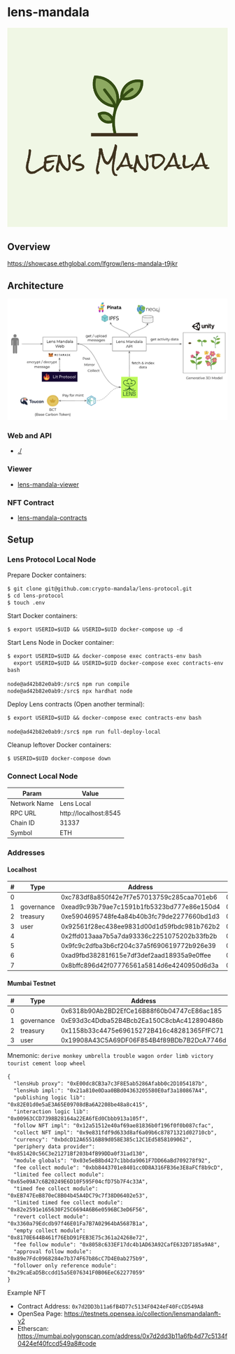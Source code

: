 # lens-mandala

![Lens Mandala](./etc/logo.png)

## Overview

https://showcase.ethglobal.com/lfgrow/lens-mandala-t9jkr

## Architecture

![Lens Mandala](./etc/architecture.png)

### Web and API

- [./](./)

### Viewer

- [lens-mandala-viewer](https://github.com/crypto-mandala/lens-mandala-viewer)

### NFT Contract

- [lens-mandala-contracts](https://github.com/crypto-mandala/lens-mandala-contracts)

## Setup

### Lens Protocol Local Node

Prepare Docker containers:

```
$ git clone git@github.com:crypto-mandala/lens-protocol.git
$ cd lens-protocol
$ touch .env
```

Start Docker containers:

```
$ export USERID=$UID && USERID=$UID docker-compose up -d
```

Start Lens Node in Docker container:

```
$ export USERID=$UID && docker-compose exec contracts-env bash
  export USERID=$UID && USERID=$UID docker-compose exec contracts-env bash

node@ad42b82e0ab9:/src$ npm run compile
node@ad42b82e0ab9:/src$ npx hardhat node
```

Deploy Lens contracts (Open another terminal):

```
$ export USERID=$UID && docker-compose exec contracts-env bash

node@ad42b82e0ab9:/src$ npm run full-deploy-local
```

Cleanup leftover Docker containers:

```
$ USERID=$UID docker-compose down
```

### Connect Local Node

| Param        | Value                 |
| ------------ | --------------------- |
| Network Name | Lens Local            |
| RPC URL      | http://localhost:8545 |
| Chain ID     | 31337                 |
| Symbol       | ETH                   |

### Addresses

#### Localhost

| #   | Type       | Address                                    | Private Key                                                        |
| --- | ---------- | ------------------------------------------ | ------------------------------------------------------------------ |
| 0   |            | 0xc783df8a850f42e7f7e57013759c285caa701eb6 | 0xc5e8f61d1ab959b397eecc0a37a6517b8e67a0e7cf1f4bce5591f3ed80199122 |
| 1   | governance | 0xead9c93b79ae7c1591b1fb5323bd777e86e150d4 | 0xd49743deccbccc5dc7baa8e69e5be03298da8688a15dd202e20f15d5e0e9a9fb |
| 2   | treasury   | 0xe5904695748fe4a84b40b3fc79de2277660bd1d3 | 0x23c601ae397441f3ef6f1075dcb0031ff17fb079837beadaf3c84d96c6f3e569 |
| 3   | user       | 0x92561f28ec438ee9831d00d1d59fbdc981b762b2 | 0xee9d129c1997549ee09c0757af5939b2483d80ad649a0eda68e8b0357ad11131 |
| 4   |            | 0x2ffd013aaa7b5a7da93336c2251075202b33fb2b | 0x87630b2d1de0fbd5044eb6891b3d9d98c34c8d310c852f98550ba774480e47cc |
| 5   |            | 0x9fc9c2dfba3b6cf204c37a5f690619772b926e39 | 0x275cc4a2bfd4f612625204a20a2280ab53a6da2d14860c47a9f5affe58ad86d4 |
| 6   |            | 0xad9fbd38281f615e7df3def2aad18935a9e0ffee | 0xaee25d55ce586148a853ca83fdfacaf7bc42d5762c6e7187e6f8e822d8e6a650 |
| 7   |            | 0x8bffc896d42f07776561a5814d6e4240950d6d3a | 0xa2e0097c961c67ec197b6865d7ecea6caffc68ebeb00e6050368c8f67fc9c588 |

#### Mumbai Testnet

| #   | Type       | Address                                    | Private Key                                                        |
| --- | ---------- | ------------------------------------------ | ------------------------------------------------------------------ |
| 0   |            | 0x6318b90Ab2BD2EfCe16B88f60b04747cE86ac185 | 0x390fc9c6368251426530e000fddda6f5129a494dcc3c51b5c2dc0d4d875a0fa6 |
| 1   | governance | 0xE93d3c4Ddba52B4Bcb2Ea150C8cbAc412890486b | 0xe1f22d18c216702657928a69c6914dac176b054480094c1673ffddd12e60f792 |
| 2   | treasury   | 0x1158b33c4475e69615272B416c48281365FfFC71 | 0x61938fd49ffe065d8a95efb64e354b5e332f879611a46a288948a50eb8e95ac9 |
| 3   | user       | 0x19908A43C5A69DF06F854B4f89BDb7B2DcA7746d | 0x87781e21054c1addaf03036514a253c91229ec46b0cb4ae8f74862cbff5fea11 |

Mnemonic: `derive monkey umbrella trouble wagon order limb victory tourist cement loop wheel`

```
{
  "lensHub proxy": "0xE00dc8CB3a7c3F8E5ab5286Afabb0c2D1054187b",
  "lensHub impl:": "0x21a810e0Daa0BBd04363205580E0af3a180867A4",
  "publishing logic lib": "0x82E01d0e5aE3A65E09708dBa6A2208be48a8c415",
  "interaction logic lib": "0x00963CCD7398B28164a22EA6fEd0Cbbb913a105f",
  "follow NFT impl": "0x12a51512e40af69ae81836b0f196f0f0b087cfac",
  "collect NFT impl": "0x9e831fdf9d633d8af6a09b6c87871321d02710cb",
  "currency": "0xbdcD12A65516B89d058E385c12C1Ed5858109062",
  "periphery data provider": "0x851420c56C3e21271Bf203b4fB99DDa0f31ad130",
  "module globals": "0x03e5eB8bd427c1bbda9061F7DD66aBd709278f92",
  "fee collect module": "0xbb8443701e8401cc0D8A316FB36e3E8aFCf8b9cD",
  "limited fee collect module": "0x65e09A7c6B20249E6D10F595F04cfD75b7F4c33A",
  "timed fee collect module": "0xEB747EeB870eC8B04b45A4DC79c7f38D06402e53",
  "limited timed fee collect module": "0x82e2591e165630F25C6694A6B6e0596BC3eD6F56",
  "revert collect module": "0x3360a79Edcdb97f46E01Fa7B7A02964bA5687B1a",
  "empty collect module": "0x8170E644B461f76EbD91FEB3E75c361a24268e72",
  "fee follow module": "0x8058c633EF17dc4b1AD63A92CafE632D7185a9A8",
  "approval follow module": "0x89e7Fdc0968284e7b374F67b86cC7D4E0ab275b9",
  "follower only reference module": "0x29caEaD5Bccdd15a5E076341F0B06EeC62277059"
}
```

Example NFT

- Contract Address: `0x7d2DD3b11a6fB4D77c5134F0424eF40FcCD549A8`
- OpenSea Page: https://testnets.opensea.io/collection/lensmandalanft-v2
- Etherscan: https://mumbai.polygonscan.com/address/0x7d2dd3b11a6fb4d77c5134f0424ef40fccd549a8#code
